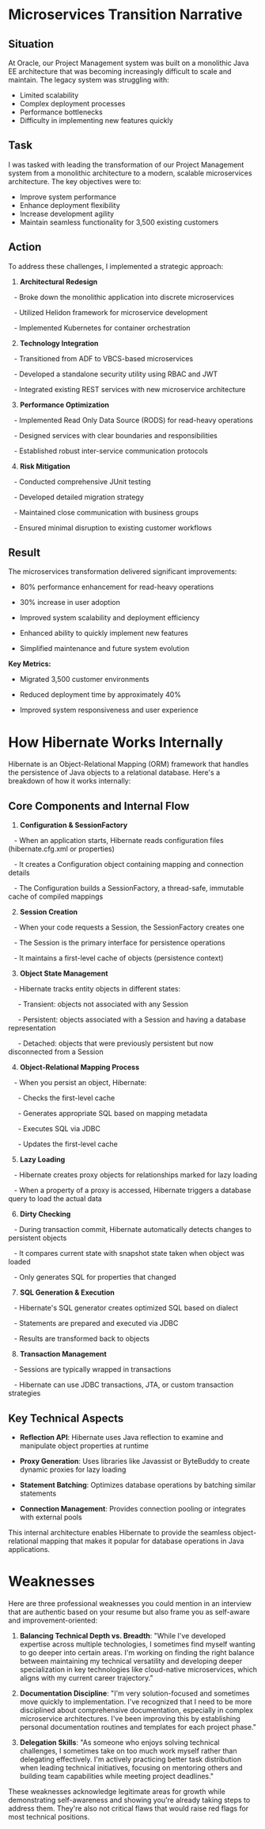 # Microservices Transition Narrative
## Situation
At Oracle, our Project Management system was built on a monolithic Java EE architecture that was becoming increasingly difficult to scale and maintain. The legacy system was struggling with:
- Limited scalability
- Complex deployment processes
- Performance bottlenecks
- Difficulty in implementing new features quickly
## Task
I was tasked with leading the transformation of our Project Management system from a monolithic architecture to a modern, scalable microservices architecture. The key objectives were to:
- Improve system performance
- Enhance deployment flexibility
- Increase development agility
- Maintain seamless functionality for 3,500 existing customers

  

## Action

To address these challenges, I implemented a strategic approach:

  

1. **Architectural Redesign**

   - Broke down the monolithic application into discrete microservices

   - Utilized Helidon framework for microservice development

   - Implemented Kubernetes for container orchestration

  

2. **Technology Integration**

   - Transitioned from ADF to VBCS-based microservices

   - Developed a standalone security utility using RBAC and JWT

   - Integrated existing REST services with new microservice architecture

  

3. **Performance Optimization**

   - Implemented Read Only Data Source (RODS) for read-heavy operations

   - Designed services with clear boundaries and responsibilities

   - Established robust inter-service communication protocols

  

4. **Risk Mitigation**

   - Conducted comprehensive JUnit testing

   - Developed detailed migration strategy

   - Maintained close communication with business groups

   - Ensured minimal disruption to existing customer workflows

  

## Result

The microservices transformation delivered significant improvements:

- 80% performance enhancement for read-heavy operations

- 30% increase in user adoption

- Improved system scalability and deployment efficiency

- Enhanced ability to quickly implement new features

- Simplified maintenance and future system evolution

  

**Key Metrics:**

- Migrated 3,500 customer environments

- Reduced deployment time by approximately 40%

- Improved system responsiveness and user experience

  
  
  
  

# How Hibernate Works Internally

  

Hibernate is an Object-Relational Mapping (ORM) framework that handles the persistence of Java objects to a relational database. Here's a breakdown of how it works internally:

  

## Core Components and Internal Flow

  

1. **Configuration & SessionFactory**

   - When an application starts, Hibernate reads configuration files (hibernate.cfg.xml or properties)

   - It creates a Configuration object containing mapping and connection details

   - The Configuration builds a SessionFactory, a thread-safe, immutable cache of compiled mappings

  

2. **Session Creation**

   - When your code requests a Session, the SessionFactory creates one

   - The Session is the primary interface for persistence operations

   - It maintains a first-level cache of objects (persistence context)

  

3. **Object State Management**

   - Hibernate tracks entity objects in different states:

     - Transient: objects not associated with any Session

     - Persistent: objects associated with a Session and having a database representation

     - Detached: objects that were previously persistent but now disconnected from a Session

  

4. **Object-Relational Mapping Process**

   - When you persist an object, Hibernate:

     - Checks the first-level cache

     - Generates appropriate SQL based on mapping metadata

     - Executes SQL via JDBC

     - Updates the first-level cache

  

5. **Lazy Loading**

   - Hibernate creates proxy objects for relationships marked for lazy loading

   - When a property of a proxy is accessed, Hibernate triggers a database query to load the actual data

  

6. **Dirty Checking**

   - During transaction commit, Hibernate automatically detects changes to persistent objects

   - It compares current state with snapshot state taken when object was loaded

   - Only generates SQL for properties that changed

  

7. **SQL Generation & Execution**

   - Hibernate's SQL generator creates optimized SQL based on dialect

   - Statements are prepared and executed via JDBC

   - Results are transformed back to objects

  

8. **Transaction Management**

   - Sessions are typically wrapped in transactions

   - Hibernate can use JDBC transactions, JTA, or custom transaction strategies

  

## Key Technical Aspects

  

- **Reflection API**: Hibernate uses Java reflection to examine and manipulate object properties at runtime

- **Proxy Generation**: Uses libraries like Javassist or ByteBuddy to create dynamic proxies for lazy loading

- **Statement Batching**: Optimizes database operations by batching similar statements

- **Connection Management**: Provides connection pooling or integrates with external pools

  

This internal architecture enables Hibernate to provide the seamless object-relational mapping that makes it popular for database operations in Java applications.

  
  
  
  
  

# Weaknesses

Here are three professional weaknesses you could mention in an interview that are authentic based on your resume but also frame you as self-aware and improvement-oriented:

  

1. **Balancing Technical Depth vs. Breadth**: "While I've developed expertise across multiple technologies, I sometimes find myself wanting to go deeper into certain areas. I'm working on finding the right balance between maintaining my technical versatility and developing deeper specialization in key technologies like cloud-native microservices, which aligns with my current career trajectory."

  

2. **Documentation Discipline**: "I'm very solution-focused and sometimes move quickly to implementation. I've recognized that I need to be more disciplined about comprehensive documentation, especially in complex microservice architectures. I've been improving this by establishing personal documentation routines and templates for each project phase."

  

3. **Delegation Skills**: "As someone who enjoys solving technical challenges, I sometimes take on too much work myself rather than delegating effectively. I'm actively practicing better task distribution when leading technical initiatives, focusing on mentoring others and building team capabilities while meeting project deadlines."

  

These weaknesses acknowledge legitimate areas for growth while demonstrating self-awareness and showing you're already taking steps to address them. They're also not critical flaws that would raise red flags for most technical positions.